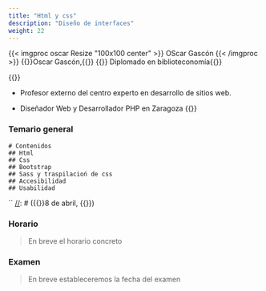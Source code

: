 ```yaml
---
title: "Html y css"
description: "Diseño de interfaces"
weight: 22
---
```


{{< imgproc oscar Resize "100x100 center" >}}
OScar Gascón
{{< /imgproc >}}
 {{<color color="text-alert">}}Oscar Gascón,{{</color>}}
  {{<color>}} Diplomado en biblioteconomía{{</color>}}

{{<color color="text-primary">}}
* Profesor externo del centro experto en desarrollo de sitios web.

* Diseñador Web y Desarrollador PHP en Zaragoza
{{</color>}}


### Temario general
```markmap
# Contenidos
## Html
## Css
## Bootstrap
## Sass y traspilacioń de css
## Accesibilidad
## Usabilidad
```

[//]: # (### Horario)

[//]: # ()
[//]: # ({{< imgproc horario1 Fit "500x400 center" >}})

[//]: # ()
[//]: # ({{< /imgproc >}})

[//]: # ({{< imgproc horario2 Fit "500x400 center" >}})

[//]: # ({{< /imgproc >}})
``
[//]: # ({{<color color="text-success">}}8 de abril, {{</color>}})

[//]: # ({{<color>}}desde las 8:30 hasta las 14:30 horas{{</color>}})



[//]: # (### Examen )

[//]: # ({{<color color="text-success">}}9 de febrero, {{</color>}})

[//]: # ({{<color>}}desde las 8:30 hasta las 14:30 horas{{</color>}})

### Horario
> En breve el horario concreto
### Examen
> En breve estableceremos la fecha del examen




